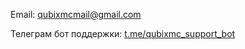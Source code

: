Email: qubixmcmail@gmail.com

Телеграм бот поддержки: [t.me/qubixmc_support_bot](https://t.me/qubixmc_support_bot)

